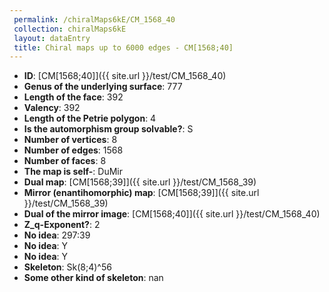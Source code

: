 ```yaml
--- 
 permalink: /chiralMaps6kE/CM_1568_40 
 collection: chiralMaps6kE
 layout: dataEntry
 title: Chiral maps up to 6000 edges - CM[1568;40]
---
```


- **ID**: [CM[1568;40]]({{ site.url }}/test/CM_1568_40)
- **Genus of the underlying surface**: 777
- **Length of the face**: 392
- **Valency**: 392
- **Length of the Petrie polygon**: 4
- **Is the automorphism group solvable?**: S
- **Number of vertices**: 8
- **Number of edges**: 1568
- **Number of faces**: 8
- **The map is self-**: DuMir
- **Dual map**: [CM[1568;39]]({{ site.url }}/test/CM_1568_39)
- **Mirror (enantihomorphic) map**: [CM[1568;39]]({{ site.url }}/test/CM_1568_39)
- **Dual of the mirror image**: [CM[1568;40]]({{ site.url }}/test/CM_1568_40)
- **Z_q-Exponent?**: 2
- **No idea**:  297:39
- **No idea**: Y
- **No idea**: Y
- **Skeleton**: Sk(8;4)^56
- **Some other kind of skeleton**: nan
